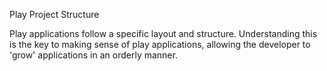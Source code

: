 Play Project Structure

Play applications follow a specific layout and structure. Understanding this is the key to making sense of play applications, allowing the developer to 'grow' applications in an orderly manner.